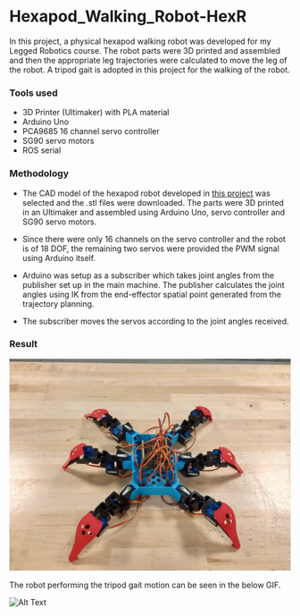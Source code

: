 # Hexapod_Walking_Robot-HexR

In this project, a physical hexapod walking robot was developed for my Legged Robotics course. The robot parts were 3D printed and assembled and then the appropriate leg trajectories were calculated to move the leg of the robot. A tripod gait is adopted in this project for the walking of the robot.


### Tools used
- 3D Printer (Ultimaker) with PLA material
- Arduino Uno
- PCA9685 16 channel servo controller
- SG90 servo motors
- ROS serial

### Methodology

- The CAD model of the hexapod robot developed in [this project](https://www.instructables.com/Simple-NodeMCU-18-DOF-Hexapod/) was selected and the .stl files were downloaded. The parts were 3D printed in an Ultimaker and assembled using Arduino Uno, servo controller and SG90 servo motors.

- Since there were only 16 channels on the servo controller and the robot is of 18 DOF, the remaining two servos were provided the PWM signal using Arduino itself.

- Arduino was setup as a subscriber which takes joint angles from the publisher set up in the main machine. The publisher calculates the joint angles using IK from the end-effector spatial point generated from the trajectory planning.

- The subscriber moves the servos according to the joint angles received.

### Result

![Alt Text](https://github.com/mayankbansal82/Hexapod_Walking_Robot-HexR/blob/main/Images/Hexapod.jpeg)

The robot performing the tripod gait motion can be seen in the below GIF.

![Alt Text](https://github.com/mayankbansal82/Hexapod_Walking_Robot-HexR/blob/main/Images/output.gif)


